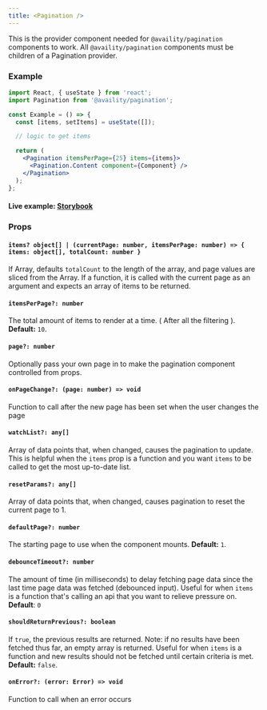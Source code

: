 ```yaml
---
title: <Pagination />
---
```


This is the provider component needed for `@availity/pagination` components to work. All `@availity/pagination` components must be children of a Pagination provider.

### Example

```jsx
import React, { useState } from 'react';
import Pagination from '@availity/pagination';

const Example = () => {
  const [items, setItems] = useState([]);

  // logic to get items

  return (
    <Pagination itemsPerPage={25} items={items}>
      <Pagination.Content component={Component} />
    </Pagination>
  );
};
```

#### Live example: <a href="https://availity.github.io/availity-react/storybook/?path=/story/components-pagination--default"> Storybook</a>

### Props

#### `items? object[] | (currentPage: number, itemsPerPage: number) => { items: object[], totalCount: number }`

If Array, defaults `totalCount` to the length of the array, and page values are sliced from the Array. If a function, it is called with the current page as an argument and expects an array of items to be returned.

#### `itemsPerPage?: number`

The total amount of items to render at a time. ( After all the filtering ). **Default:** `10`.

#### `page?: number`

Optionally pass your own page in to make the pagination component controlled from props.

#### `onPageChange?: (page: number) => void`

Function to call after the new page has been set when the user changes the page

#### `watchList?: any[]`

Array of data points that, when changed, causes the pagination to update. This is helpful when the `items` prop is a function and you want `items` to be called to get the most up-to-date list.

#### `resetParams?: any[]`

Array of data points that, when changed, causes pagination to reset the current page to 1.

#### `defaultPage?: number`

The starting page to use when the component mounts. **Default:** `1`.

#### `debounceTimeout?: number`

The amount of time (in milliseconds) to delay fetching page data since the last time page data was fetched (debounced input). Useful for when `items` is a function that's calling an api that you want to relieve pressure on. **Default**: `0`

#### `shouldReturnPrevious?: boolean`

If `true`, the previous results are returned. Note: if no results have been fetched thus far, an empty array is returned. Useful for when `items` is a function and new results should not be fetched until certain criteria is met. **Default:** `false`.

#### `onError?: (error: Error) => void`

Function to call when an error occurs
